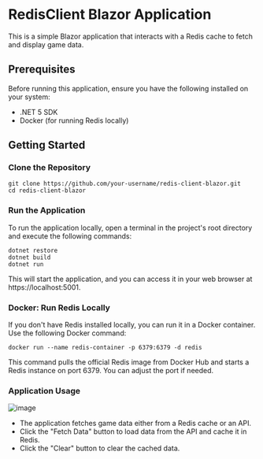 # RedisClient Blazor Application

This is a simple Blazor application that interacts with a Redis cache to fetch and display game data.

## Prerequisites

Before running this application, ensure you have the following installed on your system:

- .NET 5 SDK
- Docker (for running Redis locally)

## Getting Started

### Clone the Repository
    
    git clone https://github.com/your-username/redis-client-blazor.git
    cd redis-client-blazor
    

### Run the Application

To run the application locally, open a terminal in the project's root directory and execute the following commands:

    
    dotnet restore
    dotnet build
    dotnet run
    

This will start the application, and you can access it in your web browser at https://localhost:5001.

### Docker: Run Redis Locally

If you don't have Redis installed locally, you can run it in a Docker container. Use the following Docker command:

    
    docker run --name redis-container -p 6379:6379 -d redis
    
This command pulls the official Redis image from Docker Hub and starts a Redis instance on port 6379. You can adjust the port if needed.

### Application Usage

![image](https://github.com/abiandreb/RedisClient/assets/26677911/144f5cec-1712-4dee-87ec-12f0a0a8879b)

- The application fetches game data either from a Redis cache or an API.
- Click the "Fetch Data" button to load data from the API and cache it in Redis.
- Click the "Clear" button to clear the cached data.

